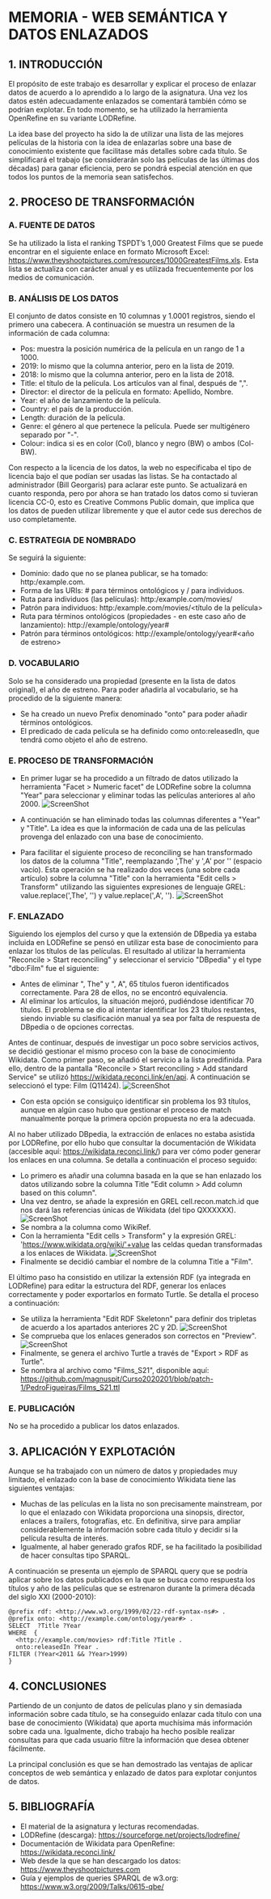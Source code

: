 # MEMORIA - WEB SEMÁNTICA Y DATOS ENLAZADOS

## 1. INTRODUCCIÓN

El propósito de este trabajo es desarrollar y explicar el proceso de enlazar datos de acuerdo a lo aprendido a lo largo de la asignatura. Una vez los datos estén adecuadamente 
enlazados se comentará también cómo se podrían explotar. En todo momento, se ha utilizado la herramienta OpenRefine en su variante LODRefine.

La idea base del proyecto ha sido la de utilizar una lista de las mejores películas de la historia con la idea de enlazarlas sobre una base de conocimiento existente que 
facilitase más detalles sobre cada título. Se simplificará el trabajo (se considerarán solo las películas de las últimas dos décadas) para ganar eficiencia, pero se pondrá especial atención en que todos los puntos de la memoria sean satisfechos.

## 2. PROCESO DE TRANSFORMACIÓN

### A. FUENTE DE DATOS

Se ha utilizado la lista el ranking TSPDT’s 1,000 Greatest Films que se puede encontrar en el siguiente enlace en formato Microsoft Excel: https://www.theyshootpictures.com/resources/1000GreatestFilms.xls. Esta lista se actualiza con carácter anual y es utilizada frecuentemente por los medios de comunicación.

### B. ANÁLISIS DE LOS DATOS

El conjunto de datos consiste en 10 columnas y 1.0001 registros, siendo el primero una cabecera. A continuación se muestra un resumen de la información de cada columna:
- Pos: muestra la posición numérica de la película en un rango de 1 a 1000. 
- 2019: lo mismo que la columna anterior, pero en la lista de 2019.
- 2018: lo mismo que la columna anterior, pero en la lista de 2018.
- Title: el título de la película. Los artículos van al final, después de ",".
- Director: el director de la película en formato: Apellido, Nombre.
- Year: el año de lanzamiento de la película.
- Country: el país de la producción.
- Length: duración de la película.
- Genre: el género al que pertenece la película. Puede ser multigénero separado por "-".
- Colour: indica si es en color (Col), blanco y negro (BW) o ambos (Col-BW).

Con respecto a la licencia de los datos, la web no especificaba el tipo de licencia bajo el que podían ser usadas las listas. Se ha contactado al administrador (Bill Georgaris) para aclarar este punto. Se actualizará en cuanto responda, pero por ahora se han tratado los datos como si tuvieran licencia CC-0, esto es Creative Commons Public domain, que implica que los datos de pueden utilizar libremente y que el autor cede sus derechos de uso completamente.

### C. ESTRATEGIA DE NOMBRADO

Se seguirá la siguiente:
- Dominio: dado que no se planea publicar, se ha tomado: http:/example.com.
- Forma de las URIs: # para términos ontológicos y / para individuos.
- Ruta para individuos (las películas): http:/example.com/movies/
- Patrón para individuos: http:/example.com/movies/<título de la película>
- Ruta para términos ontológicos (propiedades - en este caso año de lanzamiento): http://example/ontology/year#
- Patrón para términos ontológicos: http://example/ontology/year#<año de estreno>

### D. VOCABULARIO

Solo se ha considerado una propiedad (presente en la lista de datos original), el año de estreno. Para poder añadirla al vocabulario, se ha procedido de la siguiente manera:
- Se ha creado un nuevo Prefix denominado "onto" para poder añadir términos ontológicos.
- El predicado de cada película se ha definido como onto:releasedIn, que tendrá como objeto el año de estreno.

### E. PROCESO DE TRANSFORMACIÓN

- En primer lugar se ha procedido a un filtrado de datos utilizado la herramienta "Facet > Numeric facet" de LODRefine sobre la columna "Year" para seleccionar y eliminar todas las películas anteriores al año 2000. 
![ScreenShot](https://github.com/magnuspit/Curso2020201/blob/patch-1/PedroFigueiras/An1.jpg)

- A continuación se han eliminado todas las columnas diferentes a "Year" y "Title". La idea es que la información de cada una de las películas provenga del enlazado con una base de conocimiento. 
- Para facilitar el siguiente proceso de reconciling se han transformado los datos de la columna "Title", reemplazando ',The' y ',A' por '' (espacio vacío). Esta operación se ha realizado dos veces (una sobre cada artículo) sobre la columna "Title" con la herramienta "Edit cells > Transform" utilizando las siguientes expresiones de lenguaje GREL: value.replace(',The', '') y value.replace(',A', '').
![ScreenShot](https://github.com/magnuspit/Curso2020201/blob/patch-1/PedroFigueiras/An2.jpg)

### F. ENLAZADO

Siguiendo los ejemplos del curso y que la extensión de DBpedia ya estaba incluida en LODRefine se pensó en utilizar esta base de conocimiento para enlazar los títulos de las películas. El resultado al utilizar la herramienta "Reconcile > Start reconciling" y seleccionar el servicio "DBpedia" y el type "dbo:Film" fue el siguiente:
- Antes de eliminar ", The" y ", A", 65 títulos fueron identificados correctamente. Para 28 de ellos, no se encontró equivalencia.
- Al eliminar los artículos, la situación mejoró, pudiéndose identificar 70 títulos. El problema se dio al intentar identificar los 23 títulos restantes, siendo inviable su clasificación manual ya sea por falta de respuesta de DBpedia o de opciones correctas.

Antes de continuar, después de investigar un poco sobre servicios activos, se decidió gestionar el mismo proceso con la base de conocimiento Wikidata. Como primer paso, se añadió el servicio a la lista predifinida. Para ello, dentro de la pantalla "Reconcile > Start reconciling > Add standard Service" se utilizó https://wikidata.reconci.link/en/api. A continuación se seleccionó el type: Film (Q11424).
![ScreenShot](https://github.com/magnuspit/Curso2020201/blob/patch-1/PedroFigueiras/An3.jpg)
- Con esta opción se consiguiço identificar sin problema los 93 títulos, aunque en algún caso hubo que gestionar el proceso de match manualmente porque la primera opción propuesta no era la adecuada.

Al no haber utilizado DBpedia, la extracción de enlaces no estaba asistida por LODRefine, por ello hubo que consultar la documentación de Wikidata (accesible aquí: https://wikidata.reconci.link/) para ver cómo poder generar los enlaces en una columna. Se detalla a continuación el proceso seguido:
- Lo primero es añadir una columna basada en la que se han enlazado los datos utilizando sobre la columna Title "Edit column > Add column based on this column".
- Una vez dentro, se añade la expresión en GREL cell.recon.match.id que nos dará las referencias únicas de Wikidata (del tipo QXXXXXX).
![ScreenShot](https://github.com/magnuspit/Curso2020201/blob/patch-1/PedroFigueiras/An4.jpg)
- Se nombra a la columna como WikiRef.
- Con la herramienta "Edit cells > Transform" y la expresión GREL: 'https://www.wikidata.org/wiki/'+value las celdas quedan transformadas a los enlaces de Wikidata.
![ScreenShot](https://github.com/magnuspit/Curso2020201/blob/patch-1/PedroFigueiras/An5.jpg)
- Finalmente se decidió cambiar el nombre de la columna Title a "Film".

El último paso ha consistido en utilizar la extensión RDF (ya integrada en LODRefine) para editar la estructura del RDF, generar los enlaces correctamente y poder exportarlos en formato Turtle. Se detalla el proceso a continuación:
- Se utiliza la herramienta "Edit RDF Skeletonn" para definir dos tripletas de acuerdo a los apartados anteriores 2C y 2D.
![ScreenShot](https://github.com/magnuspit/Curso2020201/blob/patch-1/PedroFigueiras/An6.jpg)
- Se comprueba que los enlaces generados son correctos en "Preview".
![ScreenShot](https://github.com/magnuspit/Curso2020201/blob/patch-1/PedroFigueiras/An7.jpg)
- Finalmente, se genera el archivo Turtle a través de "Export > RDF as Turtle".
- Se nombra al archivo como "Films_S21", disponible aquí: https://github.com/magnuspit/Curso2020201/blob/patch-1/PedroFigueiras/Films_S21.ttl

### E. PUBLICACIÓN

No se ha procedido a publicar los datos enlazados.

## 3. APLICACIÓN Y EXPLOTACIÓN

Aunque se ha trabajado con un número de datos y propiedades muy limitado, el enlazado con la base de conocimiento Wikidata tiene las siguientes ventajas:
- Muchas de las películas en la lista no son precisamente mainstream, por lo que el enlazado con Wikidata proporciona una sinopsis, director, enlaces a trailers, fotografías, etc. En definitiva, sirve para ampliar considerablemente la información sobre cada título y decidir si la película resulta de interés.
- Igualmente, al haber generado grafos RDF, se ha facilitado la posibilidad de hacer consultas tipo SPARQL.

A continuación se presenta un ejemplo de SPARQL query que se podría aplicar sobre los datos publicados en la que se busca como respuesta los títulos y año de las películas que se estrenaron durante la primera década del siglo XXI (2000-2010):
```
@prefix rdf: <http://www.w3.org/1999/02/22-rdf-syntax-ns#> .
@prefix onto: <http://example.com/ontology/year#> .
SELECT  ?Title ?Year
WHERE  { 
  <http://example.com/movies> rdf:Title ?Title .
  onto:releasedIn ?Year .
FILTER (?Year<2011 && ?Year>1999)
}
```
## 4. CONCLUSIONES

Partiendo de un conjunto de datos de películas plano y sin demasiada información sobre cada título, se ha conseguido enlazar cada título con una base de conocimiento (Wikidata) que aporta muchísima más información sobre cada una. Igualmente, dicho trabajo ha hecho posible realizar consultas para que cada usuario filtre la información que desea obtener fácilmente.

La principal conclusión es que se han demostrado las ventajas de aplicar conceptos de web semántica y enlazado de datos para explotar conjuntos de datos.

## 5. BIBLIOGRAFÍA

- El material de la asignatura y lecturas recomendadas.
- LODRefine (descarga): https://sourceforge.net/projects/lodrefine/
- Documentación de Wikidata para OpenRefine: https://wikidata.reconci.link/
- Web desde la que se han descargado los datos: https://www.theyshootpictures.com
- Guía y ejemplos de queries SPARQL de w3.org: https://www.w3.org/2009/Talks/0615-qbe/
